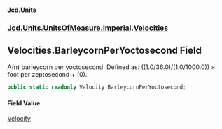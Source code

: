 #### [Jcd.Units](index.md 'index')
### [Jcd.Units.UnitsOfMeasure.Imperial](Jcd.Units.UnitsOfMeasure.Imperial.md 'Jcd.Units.UnitsOfMeasure.Imperial').[Velocities](Velocities.md 'Jcd.Units.UnitsOfMeasure.Imperial.Velocities')

## Velocities.BarleycornPerYoctosecond Field

A(n) barleycorn per yoctosecond. Defined as: ((1.0/36.0)/(1.0/1000.0)) × foot per zeptosecond + (0).

```csharp
public static readonly Velocity BarleycornPerYoctosecond;
```

#### Field Value
[Velocity](Velocity.md 'Jcd.Units.UnitTypes.Velocity')